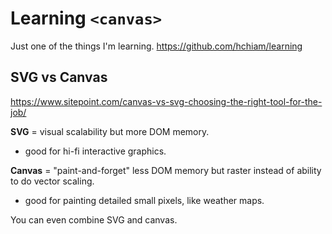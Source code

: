 # Learning `<canvas>`

Just one of the things I'm learning. https://github.com/hchiam/learning

## SVG vs Canvas

<https://www.sitepoint.com/canvas-vs-svg-choosing-the-right-tool-for-the-job/>

**SVG** = visual scalability but more DOM memory.
 - good for hi-fi interactive graphics.

**Canvas** = "paint-and-forget" less DOM memory but raster instead of ability to do vector scaling.
 - good for painting detailed small pixels, like weather maps.

You can even combine SVG and canvas.
